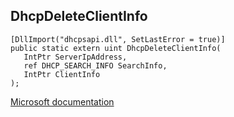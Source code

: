 ## DhcpDeleteClientInfo

```
[DllImport("dhcpsapi.dll", SetLastError = true)]
public static extern uint DhcpDeleteClientInfo(
   IntPtr ServerIpAddress,
   ref DHCP_SEARCH_INFO SearchInfo,
   IntPtr ClientInfo
);
```

[Microsoft documentation](TODO)
